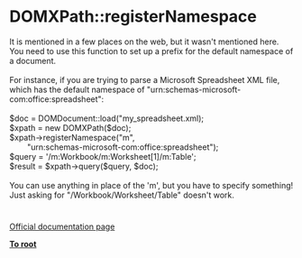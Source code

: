 # DOMXPath::registerNamespace




<div class="phpcode"><span class="html">
It is mentioned in a few places on the web, but it wasn&apos;t mentioned here. You need to use this function to set up a prefix for the default namespace of a document. <br><br>For instance, if you are trying to parse a Microsoft Spreadsheet XML file, which has the default namespace of &quot;urn:schemas-microsoft-com:office:spreadsheet&quot;:<br><br>$doc = DOMDocument::load(&quot;my_spreadsheet.xml);<br>$xpath = new DOMXPath($doc);<br>$xpath-&gt;registerNamespace(&quot;m&quot;,<br>&#xA0; &#xA0; &#xA0; &#xA0; &quot;urn:schemas-microsoft-com:office:spreadsheet&quot;);<br>$query = &apos;/m:Workbook/m:Worksheet[1]/m:Table&apos;;<br>$result = $xpath-&gt;query($query, $doc);<br><br>You can use anything in place of the &apos;m&apos;, but you have to specify something! Just asking for &quot;/Workbook/Worksheet/Table&quot; doesn&apos;t work.</span>
</div>
  

#

[Official documentation page](https://www.php.net/manual/en/domxpath.registernamespace.php)

**[To root](/README.md)**